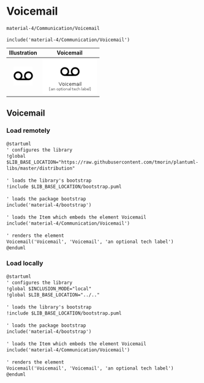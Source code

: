 # Voicemail


```text
material-4/Communication/Voicemail
```

```text
include('material-4/Communication/Voicemail')
```



| Illustration | Voicemail |
| :---: | :---: |
| ![illustration for Illustration](../../material-4/Communication/Voicemail.png) | ![illustration for Voicemail](../../material-4/Communication/Voicemail.Local.png) |




## Voicemail

### Load remotely
```plantuml
@startuml
' configures the library
!global $LIB_BASE_LOCATION="https://raw.githubusercontent.com/tmorin/plantuml-libs/master/distribution"

' loads the library's bootstrap
!include $LIB_BASE_LOCATION/bootstrap.puml

' loads the package bootstrap
include('material-4/bootstrap')

' loads the Item which embeds the element Voicemail
include('material-4/Communication/Voicemail')

' renders the element
Voicemail('Voicemail', 'Voicemail', 'an optional tech label')
@enduml
```

### Load locally
```plantuml
@startuml
' configures the library
!global $INCLUSION_MODE="local"
!global $LIB_BASE_LOCATION="../.."

' loads the library's bootstrap
!include $LIB_BASE_LOCATION/bootstrap.puml

' loads the package bootstrap
include('material-4/bootstrap')

' loads the Item which embeds the element Voicemail
include('material-4/Communication/Voicemail')

' renders the element
Voicemail('Voicemail', 'Voicemail', 'an optional tech label')
@enduml
```


